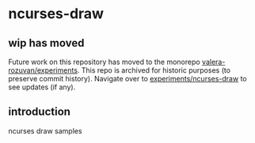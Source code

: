# ncurses-draw

## wip has moved

Future work on this repository has moved to the monorepo [valera-rozuvan/experiments](https://github.com/valera-rozuvan/experiments). This repo is archived for historic purposes (to preserve commit history). Navigate over to [experiments/ncurses-draw](https://github.com/valera-rozuvan/experiments/tree/main/ncurses-draw) to see updates (if any).

## introduction

ncurses draw samples
